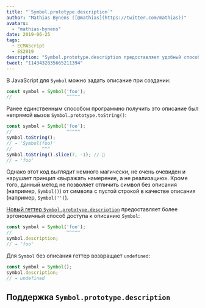 ```yaml
---
title: "`Symbol.prototype.description`"
author: "Mathias Bynens ([@mathias](https://twitter.com/mathias))"
avatars: 
  - "mathias-bynens"
date: 2019-06-25
tags: 
  - ECMAScript
  - ES2019
description: "Symbol.prototype.description предоставляет удобный способ доступа к описанию символа Symbol."
tweet: "1143432835665211394"
---
```

В JavaScript для `Symbol` можно задать описание при создании:

```js
const symbol = Symbol('foo');
//                    ^^^^^
```

Ранее единственным способом программно получить это описание был непрямой вызов `Symbol.prototype.toString()`:

```js
const symbol = Symbol('foo');
//                    ^^^^^
symbol.toString();
// → 'Symbol(foo)'
//           ^^^
symbol.toString().slice(7, -1); // 🤔
// → 'foo'
```

Однако этот код выглядит немного магически, не очень очевиден и нарушает принцип «выражать намерение, а не реализацию». Кроме того, данный метод не позволяет отличить символ без описания (например, `Symbol()`) от символа с пустой строкой в качестве описания (например, `Symbol('')`).

<!--truncate-->
[Новый геттер `Symbol.prototype.description`](https://tc39.es/ecma262/#sec-symbol.prototype.description) предоставляет более эргономичный способ доступа к описанию `Symbol`:

```js
const symbol = Symbol('foo');
//                    ^^^^^
symbol.description;
// → 'foo'
```

Для `Symbol` без описания геттер возвращает `undefined`:

```js
const symbol = Symbol();
symbol.description;
// → undefined
```

## Поддержка `Symbol.prototype.description`

<feature-support chrome="70 /blog/v8-release-70#javascript-language-features"
                 firefox="63"
                 safari="12.1"
                 nodejs="12 https://twitter.com/mathias/status/1120700101637353473"
                 babel="yes https://github.com/zloirock/core-js#ecmascript-symbol"></feature-support>
